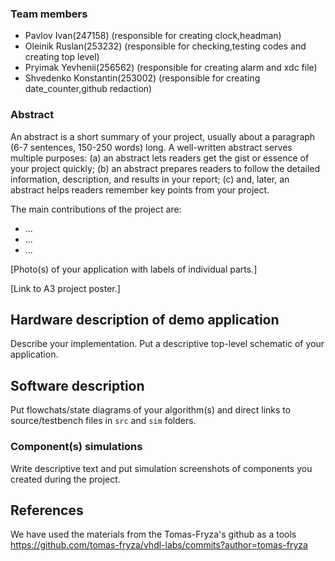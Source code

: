 ### Team members

* Pavlov Ivan(247158) (responsible for creating clock,headman)
* Oleinik Ruslan(253232) (responsible for checking,testing codes and creating top level)
* Pryimak Yevhenii(256562) (responsible for creating alarm and xdc file)
* Shvedenko Konstantin(253002) (responsible for creating date_counter,github redaction)

### Abstract

An abstract is a short summary of your project, usually about a paragraph (6-7 sentences, 150-250 words) long. A well-written abstract serves multiple purposes: (a) an abstract lets readers get the gist or essence of your project quickly; (b) an abstract prepares readers to follow the detailed information, description, and results in your report; (c) and, later, an abstract helps readers remember key points from your project.

The main contributions of the project are:

* ...
* ...
* ...

[Photo(s) of your application with labels of individual parts.]

[Link to A3 project poster.]

## Hardware description of demo application

Describe your implementation. Put a descriptive top-level schematic of your application.

## Software description

Put flowchats/state diagrams of your algorithm(s) and direct links to source/testbench files in `src` and `sim` folders.

### Component(s) simulations

Write descriptive text and put simulation screenshots of components you created during the project.

## References
We have used the materials from the Tomas-Fryza's github as a tools
https://github.com/tomas-fryza/vhdl-labs/commits?author=tomas-fryza
